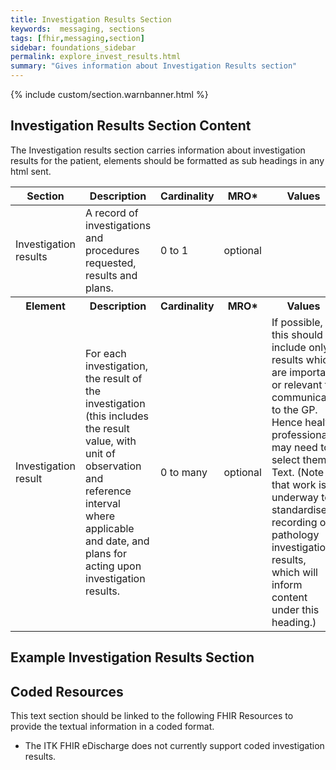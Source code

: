 ```yaml
---
title: Investigation Results Section
keywords:  messaging, sections
tags: [fhir,messaging,section]
sidebar: foundations_sidebar
permalink: explore_invest_results.html
summary: "Gives information about Investigation Results section"
---
```


{% include custom/section.warnbanner.html %}

## Investigation Results Section Content ##
The Investigation results section carries information about investigation results for the patient, elements should be formatted as sub headings in any html sent.

<table>
	<thead>
		<tr>
			<th width="18%">Section</th>
			<th width="30%">Description</th>
			<th width="11%">Cardinality</th>
			<th width="11%">MRO*</th>
			<th width="30%">Values</th>
		</tr>
	</thead>
	<tbody>
		<tr>
			<td>Investigation results</td>
			<td>A record of investigations and procedures requested, results and plans.</td>
			<td>0 to 1</td>
			<td>optional</td>
			<td>&nbsp;</td>
		</tr>
		<tr>
			<th>Element</th>
			<th>Description</th>
			<th>Cardinality</th>
			<th>MRO*</th>
			<th>Values</th>
		</tr>
		<tr>
			<td>Investigation result</td>
			<td>For each investigation, the result of the investigation (this includes the result value, with unit of observation and reference interval where applicable and date, and plans for acting upon investigation results.</td>
			<td>0 to many</td>
			<td>optional</td>
			<td>If possible, this should include only results which are important or relevant to communicate to the GP. Hence health professional may need to select them. Text. (Note that work is underway to standardise recording of pathology investigation results, which will inform content under this heading.)</td>
		</tr>
	</tbody>
</table>


## Example Investigation Results Section ##

<script src="https://gist.github.com/IOPS-DEV/72e6cca3707440c2299d7655b60a7b23.js"></script>

## Coded Resources ##

This text section should be linked to the following FHIR Resources to provide the textual information in a coded format.

- The ITK FHIR eDischarge does not currently support coded investigation results.








